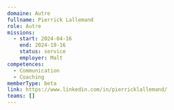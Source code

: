```yaml
---
domaine: Autre
fullname: Pierrick Lallemand
role: Autre
missions:
  - start: 2024-04-16
    end: 2024-10-16
    status: service
    employer: Malt
competences:
  - Communication
  - Coaching
memberType: beta
link: https://www.linkedin.com/in/pierricklallemand/
teams: []
---
```

